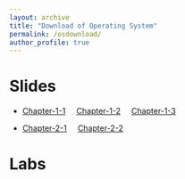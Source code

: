```yaml
---
layout: archive
title: "Download of Operating System"
permalink: /osdownload/
author_profile: true
---
```


Slides 
======
* [Chapter-1-1](../download/chapter1/1.1_操作系统基本概念.pdf)&nbsp;&nbsp;&nbsp;&nbsp;     [Chapter-1-2](../download/chapter1/1.2_操作系统形成与发展.pdf)&nbsp;&nbsp;&nbsp;&nbsp;       [Chapter-1-3](../download/chapter1/1.3_操作系统结构设计.pdf)

* [Chapter-2-1](../download/chapter2/2.1_进程及其实现.pdf)&nbsp;&nbsp;&nbsp;&nbsp;     [Chapter-2-2](../download/chapter2/2.2_进程控制.pdf)

Labs 
====== 










